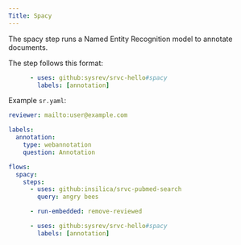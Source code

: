 ```yaml
---
Title: Spacy
---
```


The spacy step runs a Named Entity Recognition model to annotate documents.

The step follows this format:

```yaml
      - uses: github:sysrev/srvc-hello#spacy
        labels: [annotation]
```

Example `sr.yaml`:

```yaml
reviewer: mailto:user@example.com

labels:
  annotation:
    type: webannotation
    question: Annotation

flows:
  spacy:
    steps:
      - uses: github:insilica/srvc-pubmed-search
        query: angry bees

      - run-embedded: remove-reviewed

      - uses: github:sysrev/srvc-hello#spacy
        labels: [annotation]
```
